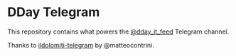 # DDay Telegram

This repository contains what powers the [@dday_it_feed](https://t.me/dday_it_feed) Telegram channel.

Thanks to [ildolomiti-telegram](https://github.com/matteocontrini/ildolomiti-telegram) by @matteocontrini. 
